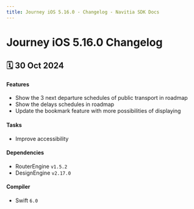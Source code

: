 ```yaml
---
title: Journey iOS 5.16.0 - Changelog - Navitia SDK Docs
---
```


# Journey iOS 5.16.0 Changelog

<h2>🗓 30 Oct 2024</h2>

#### Features
- Show the 3 next departure schedules of public transport in roadmap
- Show the delays schedules in roadmap
- Update the bookmark feature with more possibilities of displaying 

#### Tasks
- Improve accessibility

#### Dependencies
- RouterEngine `v1.5.2`
- DesignEngine `v2.17.0`

#### Compiler
-  Swift  `6.0`